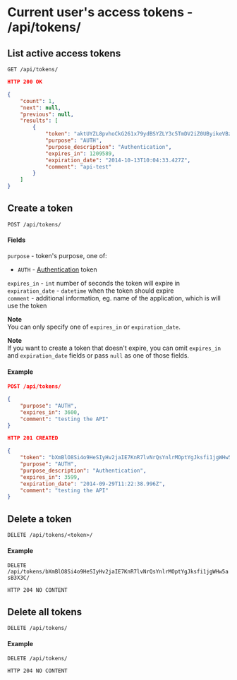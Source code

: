 Current user's access tokens - /api/tokens/
===========================================

## List active access tokens

`GET /api/tokens/`

```json
HTTP 200 OK

{
    "count": 1, 
    "next": null, 
    "previous": null, 
    "results": [
        {
            "token": "aktUYZL8pvhoCkG261x79ydBSYZLY3c5TmDV2iZ0UByikeVBzZJlecu6AmUhsbdL", 
            "purpose": "AUTH", 
            "purpose_description": "Authentication", 
            "expires_in": 1209589, 
            "expiration_date": "2014-10-13T10:04:33.427Z", 
            "comment": "api-test"
        }
    ]
}
```

## Create a token

`POST /api/tokens/`

#### Fields
`purpose` - token's purpose, one of:
- `AUTH` - [Authentication](../authentication/README.md) token

`expires_in` - `int` number of seconds the token will expire in  
`expiration_date` - `datetime` when the token should expire  
`comment` - additional information, eg. name of the application, which is will use the token  

__Note__  
You can only specify one of `expires_in` or `expiration_date`.

__Note__  
If you want to create a token that doesn't expire, you can omit `expires_in` and `expiration_date` fields or pass `null` as one of those fields.

#### Example

```json
POST /api/tokens/

{
    "purpose": "AUTH", 
    "expires_in": 3600, 
    "comment": "testing the API"
}
```

```json
HTTP 201 CREATED

{
    "token": "bXmBlO8Si4o9HeSIyHv2jaIE7KnR7lvNrQsYnlrMOptYgJksfi1jgWHw5asB3X3C", 
    "purpose": "AUTH", 
    "purpose_description": "Authentication", 
    "expires_in": 3599, 
    "expiration_date": "2014-09-29T11:22:38.996Z", 
    "comment": "testing the API"
}
```

## Delete a token

`DELETE /api/tokens/<token>/`

#### Example

`DELETE /api/tokens/bXmBlO8Si4o9HeSIyHv2jaIE7KnR7lvNrQsYnlrMOptYgJksfi1jgWHw5asB3X3C/`

`HTTP 204 NO CONTENT`

## Delete all tokens

`DELETE /api/tokens/`

#### Example

`DELETE /api/tokens/`

`HTTP 204 NO CONTENT`
